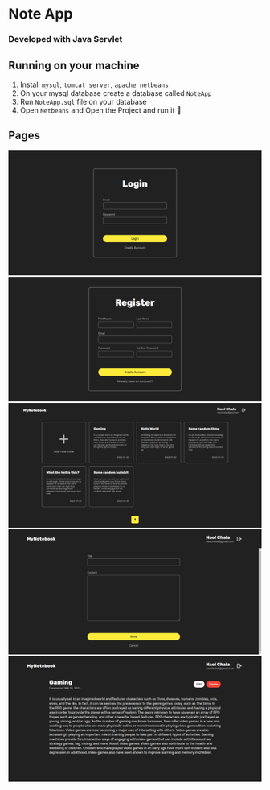 # Note App

### Developed with Java Servlet

## Running on your machine

1. Install `mysql`, `tomcat server`, `apache netbeans`
2. On your mysql database create a database called `NoteApp`
3. Run `NoteApp.sql` file on your database
4. Open `Netbeans` and Open the Project and run it 🚀

## Pages

![](docs/Login.png)
![](docs/signup.png)
![](docs/home.png)
![](docs/add.png)
![](docs/view.png)
